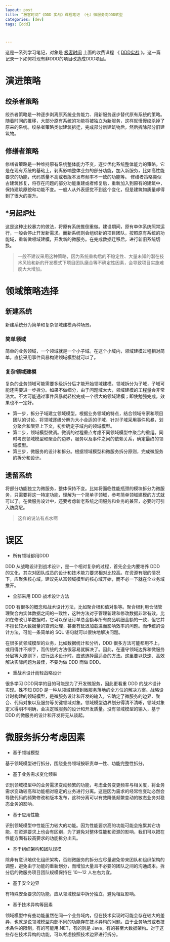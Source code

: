 ```yaml
---
layout: post
title: “极客时间”《DDD 实战》课程笔记 （七）微服务向DDD转型
categories: [dev]
tags: [ddd]



---
```


这是一系列学习笔记，对象是 [极客时间](https://time.geekbang.org/) 上面的收费课程 《 [DDD实战](https://time.geekbang.org/column/intro/238) 》。这一篇记录一下如何将现有非DDD的项目改造成DDD项目。

# 演进策略

## 绞杀者策略

绞杀者策略是一种逐步剥离原系统业务能力、用新服务逐步替代原有系统的策略。随着时间的推移，大部分原有系统的功能将被独立为新服务，这样就慢慢绞杀掉了原来的系统。绞杀者策略类似建筑拆迁，完成部分新建筑物后，然后拆除部分旧建筑物。

## 修缮者策略

修缮者策略是一种维持原有系统整体能力不变，逐步优化系统整体能力的策略。它是在现有系统的基础上，剥离影响整体业务的部分功能，加入新服务，比如高性能要求的功能，代码质量不高或者版本发布频率不一致的功能等。	修缮者策略类似古建筑修复，将存在问题的部分功能重建或者修复后，重新加入到原有的建筑中，保持建筑原貌和功能不变。一般人从外表感觉不到这个变化，但是建筑物质量却得到了很大的提升。

## *另起炉灶

这是这种比较暴力的做法，将原有系统推倒重做。建设期间，原有单体系统照常运行，一般会停止开发新需求。而新系统则会组织新的项目团队，按照原有系统的功能域，重新做领域建模，开发新的微服务。在完成数据迁移后，进行新旧系统切换。

> 一般不建议采用这种策略，因为系统重构后的不稳定性、大量未知的潜在技术风险和新的开发模式下项目团队磨合等不确定性因素，会导致项目实施难度大大增加。

# 领域策略选择

## 新建系统

新建系统分为简单和复杂领域建模两种场景。

### 简单领域

简单的业务领域，一个领域就是一个小子域。在这个小域内，领域建模过程相对简单，直接采用事件风暴构建领域模型就可以了。

### 复杂领域建模

复杂的业务领域可能需要多级拆分后才能开始领域建模。领域拆分为子域，子域可能还需要进一步拆分。如果不做细分，由于问题域太大，领域建模的工程量会非常浩大。不太可能通过事件风暴就轻松完成一个很大的领域建模；即使勉强完成，效果也不一定好。

- 第一步，拆分子域建立领域模型。根据业务领域的特点，结合领域专家和项目团队的讨论，将领域逐级分解为大小合适的子域，针对子域采用事件风暴，划分聚合和限界上下文，初步确定子域内的领域模型。
- 第二步，领域模型微调。微调的过程重点考虑不同领域模型中聚合的重组。同时考虑领域模型和聚合的边界，服务以及事件之间的依赖关系，确定最终的领域模型。
- 第三步，微服务的设计和拆分。根据领域模型和微服务拆分原则，完成微服务的拆分和设计。

## 遗留系统

将部分功能独立为微服务，整体保持不变。比如将面临性能瓶颈的模块拆分为微服务，只需要将这一特定功能，理解为一个简单子领域，参考简单领域建模的方式就可以了。在微服务设计中，还要考虑新老系统之间服务和业务的兼容，必要时可引入防腐层。

> 这样的说法有点水啊



# 误区

- 所有领域都用DDD

DDD 从战略设计到战术设计，是一个相对复杂的过程，首先企业内要培养 DDD 的文化，其次对团队成员的设计和技术能力要求相对比较高。在资源有限的情况下，应聚焦核心域，建议先从富领域模型的核心域开始，而不必一下就在全业务域推开。

- 全部采用 DDD 战术设计方法

DDD 有很多的概念和战术设计方法，比如聚合根和值对象等。聚合根利用仓储管理聚合内实体数据之间的一致性，这种方法对于管理新建和修改数据非常有效，比如在修改订单数据时，它可以保证订单总金额与所有商品明细金额的一致，但它并不擅长较大数据量的查询处理，甚至有延迟加载进而影响效率的问题。而传统的设计方法，可能一条简单的 SQL 语句就可以很快地解决问题。

在很多贫领域模型的业务，比如数据统计和分析，DDD 很多方法可能都用不上，或用得并不顺手，而传统的方法很容易就解决了。因此，在遵守领域边界和微服务分层等大原则下，进行战术设计时，应该选择最适合的方法。这里要以快速、高效解决实际问题为最佳，不要为做 DDD 而做 DDD。

- 重战术设计而轻战略设计

很多学习 DDD同学的目的可能是为了开发微服务，因此更看重 DDD 的战术设计实现。殊不知 DDD 是一种从领域建模到微服务落地的全方位的解决方案。战略设计时构建的领域模型，是微服务设计和开发的输入，它确定了微服务的边界、聚合、代码对象以及服务等关键领域对象。领域模型边界划分得清不清晰，领域对象定义得明不明确，会决定微服务的设计和开发质量。没有领域模型的输入，基于 DDD 的微服务的设计和开发将无从谈起。

# 微服务拆分考虑因素

- 基于领域模型

基于领域模型进行拆分，围绕业务领域按职责单一性、功能完整性拆分。

- 基于业务需求变化频率

识别领域模型中的业务需求变动频繁的功能，考虑业务变更频率与相关度，将业务需求变动较高和功能相对稳定的业务进行分离。这是因为需求的经常性变动必然会导致代码的频繁修改和版本发布，这种分离可以有效降低频繁变动的敏态业务对稳态业务的影响。

- 基于应用性能

识别领域模型中性能压力较大的功能。因为性能要求高的功能可能会拖累其它功能，在资源要求上也会有区别，为了避免对整体性能和资源的影响，我们可以把在性能方面有较高要求的功能拆分出去。

- 基于组织架构和团队规模

除非有意识地优化组织架构，否则微服务的拆分应尽量避免带来团队和组织架构的调整，避免由于功能的重新划分，而增加大量且不必要的团队之间的沟通成本。拆分后的微服务项目团队规模保持在 10～12 人左右为宜。

- 基于安全边界

有特殊安全要求的功能，应从领域模型中拆分独立，避免相互影响。

- 基于技术异构等因素

领域模型中有些功能虽然在同一个业务域内，但在技术实现时可能会存在较大的差异，也就是说领域模型内部不同的功能存在技术异构的问题。由于业务场景或者技术条件的限制，有的可能用.NET，有的则是 Java，有的甚至大数据架构。对于这些存在技术异构的功能，可以考虑按照技术边界进行拆分。







